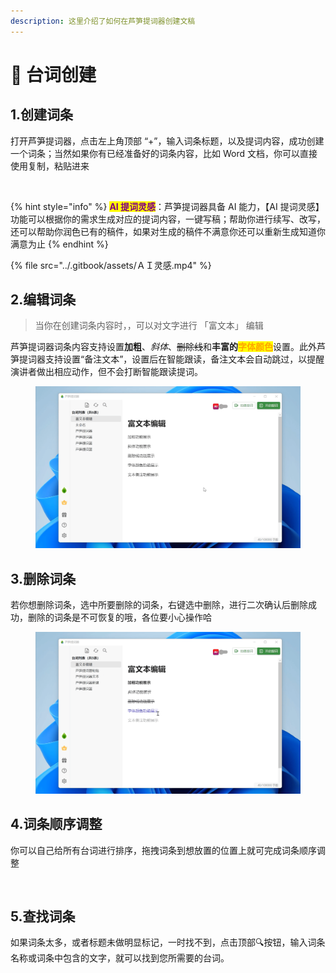 ```yaml
---
description: 这里介绍了如何在芦笋提词器创建文稿
---
```


# 📝 台词创建

## 1.创建词条

打开芦笋提词器，点击左上角顶部 “+”，输入词条标题，以及提词内容，成功创建一个词条；当然如果你有已经准备好的词条内容，比如 Word 文档，你可以直接使用复制，粘贴进来

<figure><img src="../.gitbook/assets/创建台词.gif" alt=""><figcaption></figcaption></figure>

{% hint style="info" %}
<mark style="color:purple;">**AI 提词灵感**</mark>：芦笋提词器具备 AI 能力，【AI 提词灵感】功能可以根据你的需求生成对应的提词内容，一键写稿；帮助你进行续写、改写，还可以帮助你润色已有的稿件，如果对生成的稿件不满意你还可以重新生成知道你满意为止
{% endhint %}

{% file src="../.gitbook/assets/ＡＩ灵感.mp4" %}

## 2.编辑词条

> 当你在创建词条内容时，，可以对文字进行 「富文本」 编辑

芦笋提词器词条内容支持设置**加粗**、_斜体_、~~删除线~~和**丰富的**<mark style="color:orange;">**字体颜色**</mark>设置。此外芦笋提词器支持设置“备注文本”，设置后在智能跟读，备注文本会自动跳过，以提醒演讲者做出相应动作，但不会打断智能跟读提词。

<figure><img src="../.gitbook/assets/富文本展示 (1).gif" alt=""><figcaption></figcaption></figure>

## 3.删除词条

若你想删除词条，选中所要删除的词条，右键选中删除，进行二次确认后删除成功，删除的词条是不可恢复的哦，各位要小心操作哈

<figure><img src="../.gitbook/assets/删除词条.gif" alt=""><figcaption></figcaption></figure>



## 4.词条顺序调整

你可以自己给所有台词进行排序，拖拽词条到想放置的位置上就可完成词条顺序调整

<figure><img src="../.gitbook/assets/换顺序.gif" alt=""><figcaption></figcaption></figure>



## 5.查找词条

如果词条太多，或者标题未做明显标记，一时找不到，点击顶部🔍按钮，输入词条名称或词条中包含的文字，就可以找到您所需要的台词。

<figure><img src="../.gitbook/assets/搜索.gif" alt=""><figcaption></figcaption></figure>
